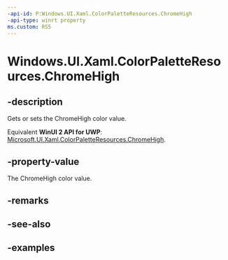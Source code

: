 ```yaml
---
-api-id: P:Windows.UI.Xaml.ColorPaletteResources.ChromeHigh
-api-type: winrt property
ms.custom: RS5
---
```


<!-- Property syntax.
public IReference<Color> ChromeHigh { get;  set; }
-->

# Windows.UI.Xaml.ColorPaletteResources.ChromeHigh

## -description

Gets or sets the ChromeHigh color value.

Equivalent **WinUI 2 API for UWP**: [Microsoft.UI.Xaml.ColorPaletteResources.ChromeHigh](/windows/winui/api/microsoft.ui.xaml.colorpaletteresources.chromehigh).

## -property-value

The ChromeHigh color value.

## -remarks

## -see-also

## -examples

